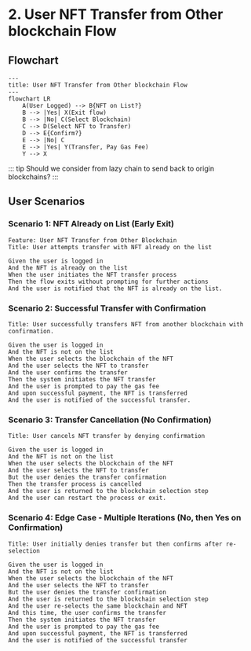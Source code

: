 # 2. User NFT Transfer from Other blockchain Flow

## Flowchart

```mermaid
---
title: User NFT Transfer from Other blockchain Flow
---
flowchart LR
    A(User Logged) --> B{NFT on List?}
    B --> |Yes| X(Exit flow)
    B --> |No| C(Select Blockchain)
    C --> D(Select NFT to Transfer)
    D --> E{Confirm?}
    E --> |No| C
    E --> |Yes| Y(Transfer, Pay Gas Fee)
    Y --> X
```

::: tip
Should we consider from lazy chain to send back to origin blockchains?
:::

## User Scenarios

### Scenario 1: NFT Already on List (Early Exit)

```gherkin
Feature: User NFT Transfer from Other Blockchain
Title: User attempts transfer with NFT already on the list

Given the user is logged in
And the NFT is already on the list
When the user initiates the NFT transfer process
Then the flow exits without prompting for further actions
And the user is notified that the NFT is already on the list.
```

### Scenario 2: Successful Transfer with Confirmation

```gherkin
Title: User successfully transfers NFT from another blockchain with confirmation.

Given the user is logged in
And the NFT is not on the list
When the user selects the blockchain of the NFT
And the user selects the NFT to transfer
And the user confirms the transfer
Then the system initiates the NFT transfer
And the user is prompted to pay the gas fee
And upon successful payment, the NFT is transferred
And the user is notified of the successful transfer.
```

### Scenario 3: Transfer Cancellation (No Confirmation)

```gherkin
Title: User cancels NFT transfer by denying confirmation

Given the user is logged in
And the NFT is not on the list
When the user selects the blockchain of the NFT
And the user selects the NFT to transfer
But the user denies the transfer confirmation
Then the transfer process is cancelled
And the user is returned to the blockchain selection step
And the user can restart the process or exit.
```

### Scenario 4: Edge Case - Multiple Iterations (No, then Yes on Confirmation)

```gherkin
Title: User initially denies transfer but then confirms after re-selection

Given the user is logged in
And the NFT is not on the list
When the user selects the blockchain of the NFT
And the user selects the NFT to transfer
But the user denies the transfer confirmation
And the user is returned to the blockchain selection step
And the user re-selects the same blockchain and NFT
And this time, the user confirms the transfer
Then the system initiates the NFT transfer
And the user is prompted to pay the gas fee
And upon successful payment, the NFT is transferred
And the user is notified of the successful transfer
```

